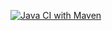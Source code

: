 [![Java CI with Maven](https://github.com/777Evgenii/JavaDZ15.1-2/actions/workflows/maven.yml/badge.svg?branch=master)](https://github.com/777Evgenii/JavaDZ15.1-2/actions/workflows/maven.yml)
